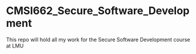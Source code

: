 # CMSI662_Secure_Software_Development
This repo will hold all my work for the Secure Software Development course at LMU
